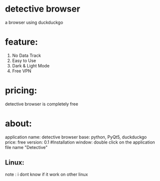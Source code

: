 # detective browser
a browser using duckduckgo
# feature:
1. No Data Track
2. Easy to Use
3. Dark & Light Mode
4. Free VPN
# pricing:
detective browser is completely free
# about:
application name: detective browser
base: python, PyQt5, duckduckgo
price: free
version: 0.1
#Installation
window: double click on the application file name "Detective"
## Linux:
note : i dont know if it work on other linux
